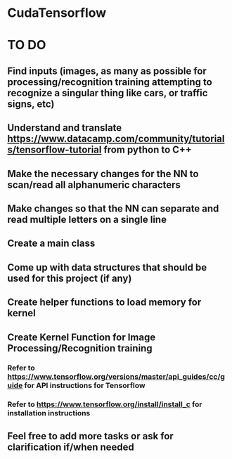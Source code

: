 # CudaTensorflow

# TO DO


## Find inputs (images, as many as possible for processing/recognition training attempting to recognize a singular thing like cars, or traffic signs, etc)
## Understand and translate https://www.datacamp.com/community/tutorials/tensorflow-tutorial from python to C++
## Make the necessary changes for the NN to scan/read all alphanumeric characters
## Make changes so that the NN can separate and read multiple letters on a single line
## Create a main class
## Come up with data structures that should be used for this project (if any)
## Create helper functions to load memory for kernel
## Create Kernel Function for Image Processing/Recognition training

### Refer to https://www.tensorflow.org/versions/master/api_guides/cc/guide for API instructions for Tensorflow
### Refer to https://www.tensorflow.org/install/install_c for installation instructions

## Feel free to add more tasks or ask for clarification if/when needed
